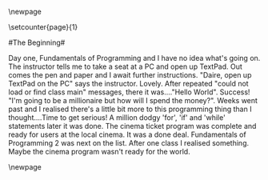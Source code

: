 \newpage

\setcounter{page}{1}

#The Beginning#

Day one, Fundamentals of Programming and I have no idea what's going on. The instructor tells me
to take a seat at a PC and open up TextPad. Out comes the pen and paper and I await further
instructions. "Daire, open up TextPad on the PC" says the instructor. Lovely. After repeated
"could not load or find class main" messages, there it was...."Hello World". Success! "I'm going to be a
millionaire but how will I spend the money?". Weeks went past and I realised there's a little bit more to this
programming thing than I thought....Time to get serious! A million dodgy 'for', 'if' and 'while' statements later
it was done. The cinema ticket program was complete and ready for users at the local cinema. It was a done deal.
Fundamentals of Programming 2 was next on the list. After one class I realised something. Maybe the cinema program wasn't
ready for the world.

\newpage
